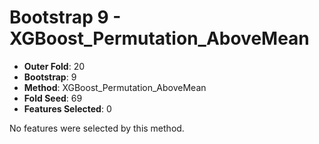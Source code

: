 # Bootstrap 9 - XGBoost_Permutation_AboveMean

- **Outer Fold**: 20
- **Bootstrap**: 9
- **Method**: XGBoost_Permutation_AboveMean
- **Fold Seed**: 69
- **Features Selected**: 0

No features were selected by this method.
